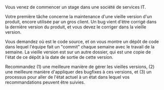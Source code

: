 Vous venez de commencer un stage dans une société de services IT.

Votre première tâche concerne la maintenance d'une vieille version d'un produit, encore utilisée par un gros client.
Un bug vient d'être corrigé dans la dernière version du produit, et vous devez le corriger dans la vieille version.

Vous demandez où est le code source, et on vous montre un dépôt de code dans lequel l'équipe fait un "commit" chaque semaine avec le travail de la semaine.
La vieille version est sur un autre dossier, qui est une copie de l'état de ce dépôt à la date de sortie de cette version.

Recommandez (1) une meilleure manière de gérer les vieilles versions, (2) une meilleure manière d'appliquer des bugfixes à ces versions, et
(3) un processus pour aller de l'état actuel à un état dans lequel vos recommandations peuvent être suivies.
